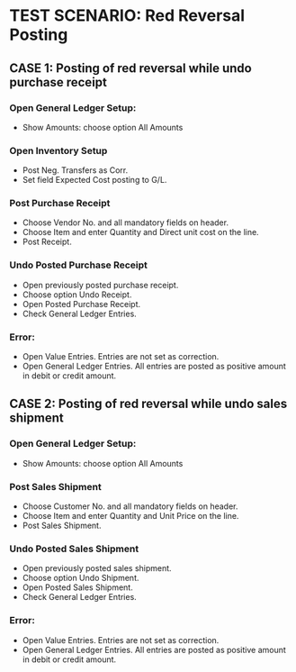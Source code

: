 # TEST SCENARIO: Red Reversal Posting

## CASE 1: Posting of red reversal while undo purchase receipt 

### Open General Ledger Setup:

-	Show Amounts: choose option All Amounts

### Open Inventory Setup

-	Post Neg. Transfers as Corr.
-	Set field Expected Cost posting to G/L.

### Post Purchase Receipt

-	Choose Vendor No. and all mandatory fields on header.
-	Choose Item and enter Quantity and Direct unit cost on the line.
-	Post Receipt.

### Undo Posted Purchase Receipt

-	Open previously posted purchase receipt.
-	Choose option Undo Receipt.
-	Open Posted Purchase Receipt.
-	Check General Ledger Entries.

### Error:

-	Open Value Entries. Entries are not set as correction.
-	Open General Ledger Entries. All entries are posted as positive amount in debit or credit amount.

## CASE 2: Posting of red reversal while undo sales shipment

### Open General Ledger Setup:

-	Show Amounts: choose option All Amounts

### Post Sales Shipment

-	Choose Customer No. and all mandatory fields on header.
-	Choose Item and enter Quantity and Unit Price on the line.
-	Post Sales Shipment.

### Undo Posted Sales Shipment

-	Open previously posted sales shipment.
-	Choose option Undo Shipment.
-	Open Posted Sales Shipment.
-	Check General Ledger Entries.

### Error:

-	Open Value Entries. Entries are not set as correction.
-	Open General Ledger Entries. All entries are posted as positive amount in debit or credit amount.
